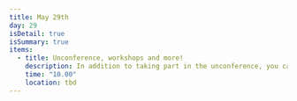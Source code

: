 ```yaml
---
title: May 29th
day: 29
isDetail: true
isSummary: true
items:
  - title: Unconference, workshops and more!
    description: In addition to taking part in the unconference, you can meet our sponsors, dissect code problems in lab sessions with experienced experts, signup for a workshop or just hang out and code with new friends. 
    time: "10.00"
    location: tbd
---
```


<!-- 
  - title: Unconference, workshops and more!
    description: In addition to taking part in the unconference, you can meet our sponsors, dissect code problems in lab sessions with experienced experts, signup for a workshop or just hang out and code with new friends. 
    time: "10.00"
    location: Old Smithy's Dizzle, Mainzer Str. 16 (Friedrichshain)
    location_link: https://goo.gl/maps/6c3myxEGxD92
  - title: Paul Ardeleanu
    talk: Test or Go Fishing - an introduction to TDD
    description: Whilst not a panacea for your development troubles, but certainly a headache for many, Test Driven Development (or any of its incarnations) can prove something of a silver bullet if done correctly and consistently; cleaner code and shorter QA cycles are two of the best benefits. In this session, Paul will get you started with TDD in Swift, best practices and tools available. We’ll be looking at prototyping & writing tests in Playgrounds, before migrating to an Xcode project, as well as the benefit of writing various types of tests and using 3rd party frameworks.
    registration: https://ti.to/uikonf/uikonf-2018/with/jqvrkjqjcis
    costs: 179 Euro (incl. VAT)
    time: "10:00"
    duration: 3h
    anchor: tdd
    type: workshop -->